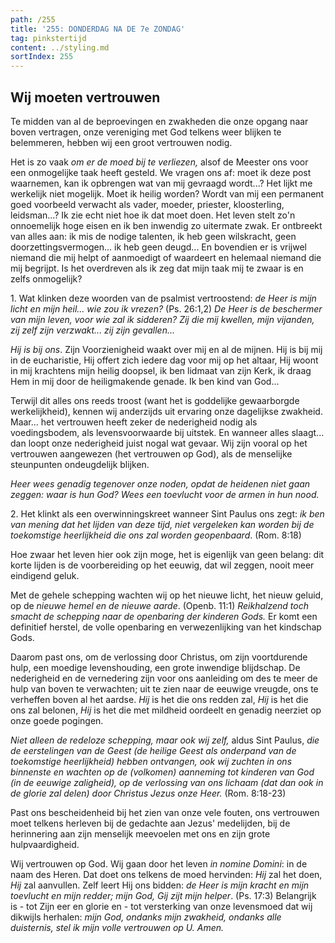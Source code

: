 ```yaml
---
path: /255
title: '255: DONDERDAG NA DE 7e ZONDAG'
tag: pinkstertijd
content: ../styling.md
sortIndex: 255
---
```


## Wij moeten vertrouwen

Te midden van al de beproevingen en zwakheden die onze opgang naar boven vertragen, onze vereniging met God telkens weer blijken te belemmeren, hebben wij een groot vertrouwen nodig.

Het is zo vaak _om er de moed bij te verliezen,_ alsof de Meester ons voor een onmogelijke taak heeft gesteld. We vragen ons af: moet ik deze post waarnemen, kan ik opbrengen wat van mij gevraagd wordt...? Het lijkt me werkelijk niet mogelijk. Moet ik heilig worden? Wordt van mij een permanent goed voorbeeld verwacht als vader, moeder, priester, kloosterling, leidsman...? Ik zie echt niet hoe ik dat moet doen. Het leven stelt zo'n onnoemelijk hoge eisen en ik ben inwendig zo uitermate zwak. Er ontbreekt van alles aan: ik mis de nodige talenten, ik heb geen wilskracht, geen doorzettingsvermogen... ik heb geen deugd... En bovendien er is vrijwel niemand die mij helpt of aanmoedigt of waardeert en helemaal niemand die mij begrijpt. Is het overdreven als ik zeg dat mijn taak mij te zwaar is en zelfs onmogelijk?

1\. Wat klinken deze woorden van de psalmist vertroostend: _de Heer is mijn licht en mijn heil... wie zou ik vrezen?_ (Ps. 26:1,2) _De Heer is de beschermer van mijn leven, voor wie zal ik sidderen? Zij die mij kwellen, mijn vijanden, zij zelf zijn verzwakt... zij zijn gevallen..._

_Hij is bij ons_. Zijn Voorzienigheid waakt over mij en al de mijnen. Hij is bij mij in de eucharistie, Hij offert zich iedere dag voor mij op het altaar, Hij woont in mij krachtens mijn heilig doopsel, ik ben lidmaat van zijn Kerk, ik draag Hem in mij door de heiligmakende genade. Ik ben kind van God...

Terwijl dit alles ons reeds troost (want het is goddelijke gewaarborgde werkelijkheid), kennen wij anderzijds uit ervaring onze dagelijkse zwakheid. Maar... het vertrouwen heeft zeker de nederigheid nodig als voedingsbodem, als levensvoorwaarde bij uitstek. En wanneer alles slaagt... dan loopt onze nederigheid juist nogal wat gevaar. Wij zijn vooral op het vertrouwen aangewezen (het vertrouwen op God), als de menselijke steunpunten ondeugdelijk blijken.

_Heer wees genadig tegenover onze noden, opdat de heidenen niet gaan zeggen: waar is hun God? Wees een toevlucht voor de armen in hun nood._

2\. Het klinkt als een overwinningskreet wanneer Sint Paulus ons zegt: _ik ben van mening dat het lijden van deze tijd, niet vergeleken kan worden bij de toekomstige heerlijkheid die ons zal worden geopenbaard_. (Rom. 8:18)

Hoe zwaar het leven hier ook zijn moge, het is eigenlijk van geen belang: dit korte lijden is de voorbereiding op het eeuwig, dat wil zeggen, nooit meer eindigend geluk.

Met de gehele schepping wachten wij op het nieuwe licht, het nieuw geluid, op de _nieuwe hemel en de nieuwe aarde_. (Openb. 11:1) _Reikhalzend toch smacht de schepping naar de openbaring der kinderen Gods._ Er komt een definitief herstel, de volle openbaring en verwezenlijking van het kindschap Gods.

Daarom past ons, om de verlossing door Christus, om zijn voortdurende hulp, een moedige levenshouding, een grote inwendige blijdschap. De nederigheid en de vernedering zijn voor ons aanleiding om des te meer de hulp van boven te verwachten; uit te zien naar de eeuwige vreugde, ons te verheffen boven al het aardse. _Hij_ is het die ons redden zal, _Hij_ is het die ons zal belonen, _Hij_ is het die met mildheid oordeelt en genadig neerziet op onze goede pogingen.

_Niet alleen de redeloze schepping, maar ook wij zelf,_ aldus Sint Paulus, _die de eerstelingen van de Geest (de heilige Geest als onderpand van de toekomstige heerlijkheid) hebben ontvangen, ook wij zuchten in ons binnenste en wachten op de (volkomen) aanneming tot kinderen van God (in de eeuwige zaligheid), op de verlossing van ons lichaam (dat dan ook in de glorie zal delen) door Christus Jezus onze Heer._ (Rom. 8:18-23)

Past ons bescheidenheid bij het zien van onze vele fouten, ons vertrouwen moet telkens herleven bij de gedachte aan Jezus' medelijden, bij de herinnering aan zijn menselijk meevoelen met ons en zijn grote hulpvaardigheid.

Wij vertrouwen op God. Wij gaan door het leven _in nomine Domini_: in de naam des Heren. Dat doet ons telkens de moed hervinden: _Hij_ zal het doen, _Hij_ zal aanvullen. Zelf leert Hij ons bidden: _de Heer is mijn kracht en mijn toevlucht en mijn redder; mijn God, Gij zijt mijn helper_. (Ps. 17:3) Belangrijk is - tot Zijn eer en glorie en - tot versterking van onze levensmoed dat wij dikwijls herhalen: _mijn God, ondanks mijn zwakheid, ondanks alle duisternis, stel ik mijn volle vertrouwen op U. Amen._
